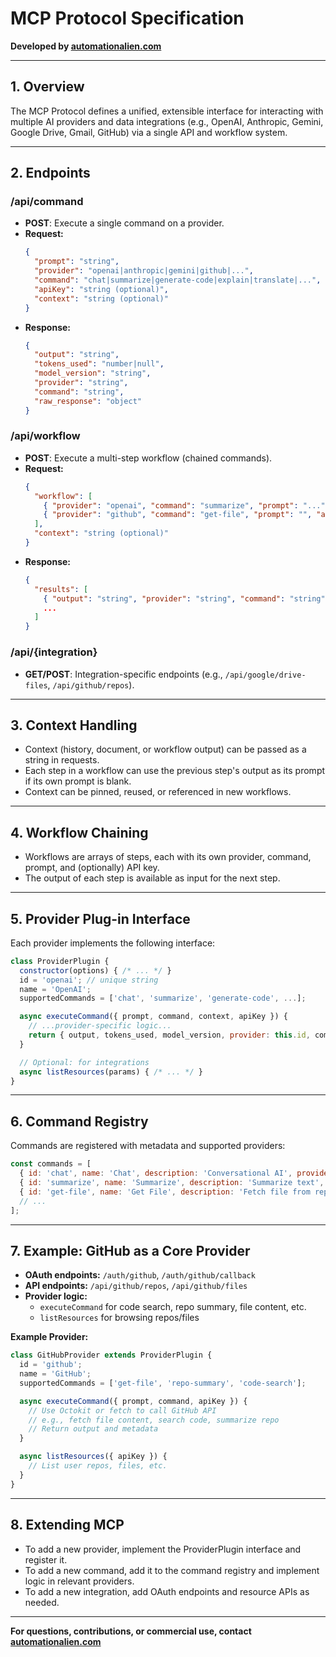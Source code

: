 # MCP Protocol Specification

**Developed by [automationalien.com](https://automationalien.com)**

---

## 1. Overview

The MCP Protocol defines a unified, extensible interface for interacting with multiple AI providers and data integrations (e.g., OpenAI, Anthropic, Gemini, Google Drive, Gmail, GitHub) via a single API and workflow system.

---

## 2. Endpoints

### **/api/command**
- **POST**: Execute a single command on a provider.
- **Request:**
  ```json
  {
    "prompt": "string",
    "provider": "openai|anthropic|gemini|github|...",
    "command": "chat|summarize|generate-code|explain|translate|...",
    "apiKey": "string (optional)",
    "context": "string (optional)"
  }
  ```
- **Response:**
  ```json
  {
    "output": "string",
    "tokens_used": "number|null",
    "model_version": "string",
    "provider": "string",
    "command": "string",
    "raw_response": "object"
  }
  ```

### **/api/workflow**
- **POST**: Execute a multi-step workflow (chained commands).
- **Request:**
  ```json
  {
    "workflow": [
      { "provider": "openai", "command": "summarize", "prompt": "...", "apiKey": "..." },
      { "provider": "github", "command": "get-file", "prompt": "", "apiKey": "..." }
    ],
    "context": "string (optional)"
  }
  ```
- **Response:**
  ```json
  {
    "results": [
      { "output": "string", "provider": "string", "command": "string", ... },
      ...
    ]
  }
  ```

### **/api/{integration}**
- **GET/POST**: Integration-specific endpoints (e.g., `/api/google/drive-files`, `/api/github/repos`).

---

## 3. Context Handling
- Context (history, document, or workflow output) can be passed as a string in requests.
- Each step in a workflow can use the previous step's output as its prompt if its own prompt is blank.
- Context can be pinned, reused, or referenced in new workflows.

---

## 4. Workflow Chaining
- Workflows are arrays of steps, each with its own provider, command, prompt, and (optionally) API key.
- The output of each step is available as input for the next step.

---

## 5. Provider Plug-in Interface

Each provider implements the following interface:

```js
class ProviderPlugin {
  constructor(options) { /* ... */ }
  id = 'openai'; // unique string
  name = 'OpenAI';
  supportedCommands = ['chat', 'summarize', 'generate-code', ...];

  async executeCommand({ prompt, command, context, apiKey }) {
    // ...provider-specific logic...
    return { output, tokens_used, model_version, provider: this.id, command, raw_response };
  }

  // Optional: for integrations
  async listResources(params) { /* ... */ }
}
```

---

## 6. Command Registry

Commands are registered with metadata and supported providers:

```js
const commands = [
  { id: 'chat', name: 'Chat', description: 'Conversational AI', providers: ['openai', 'anthropic', 'gemini'] },
  { id: 'summarize', name: 'Summarize', description: 'Summarize text', providers: ['openai', 'anthropic', 'gemini'] },
  { id: 'get-file', name: 'Get File', description: 'Fetch file from repo', providers: ['github'] },
  // ...
];
```

---

## 7. Example: GitHub as a Core Provider

- **OAuth endpoints:** `/auth/github`, `/auth/github/callback`
- **API endpoints:** `/api/github/repos`, `/api/github/files`
- **Provider logic:**
  - `executeCommand` for code search, repo summary, file content, etc.
  - `listResources` for browsing repos/files

**Example Provider:**
```js
class GitHubProvider extends ProviderPlugin {
  id = 'github';
  name = 'GitHub';
  supportedCommands = ['get-file', 'repo-summary', 'code-search'];

  async executeCommand({ prompt, command, apiKey }) {
    // Use Octokit or fetch to call GitHub API
    // e.g., fetch file content, search code, summarize repo
    // Return output and metadata
  }

  async listResources({ apiKey }) {
    // List user repos, files, etc.
  }
}
```

---

## 8. Extending MCP
- To add a new provider, implement the ProviderPlugin interface and register it.
- To add a new command, add it to the command registry and implement logic in relevant providers.
- To add a new integration, add OAuth endpoints and resource APIs as needed.

---

**For questions, contributions, or commercial use, contact [automationalien.com](https://automationalien.com)** 